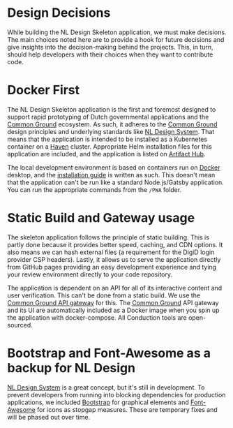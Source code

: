 # Design Decisions

While building the NL Design Skeleton application, we must make decisions. The main choices noted here are to provide a hook for future decisions and give insights into the decision-making behind the projects. This, in turn, should help developers with their choices when they want to contribute code.

# Docker First

The NL Design Skeleton application is the first and foremost designed to support rapid prototyping of Dutch governmental applications and the [Common Ground](https://commonground.nl/) ecosystem. As such, it adheres to the [Common Ground](https://commonground.nl/) design principles and underlying standards like [NL Design System](https://designsystem.gebruikercentraal.nl/). That means that the application is intended to be installed as a Kubernetes container on a [Haven](https://haven.commonground.nl/) cluster. Appropriate Helm installation files for this application are included, and the application is listed on [Artifact Hub](https://artifacthub.io).

The local development environment is based on containers run on [Docker](https://docker.com) desktop, and the [installation guide]('../README.md') is written as such. This doesn't mean that the application can't be run like a standard Node.js/Gatsby application. You can run the appropriate commands from the `/PWA` folder.

# Static Build and Gateway usage

The skeleton application follows the principle of static building. This is partly done because it provides better speed, caching, and CDN options. It also means we can hash external files (a requirement for the DigiD login provider CSP headers). Lastly, it allows us to serve the application directly from GitHub pages providing an easy development experience and tying your review environment directly to your code repository.

The application is dependent on an API for all of its interactive content and user verification. This can't be done from a static build. We use the [Common Ground API gateway](https://github.com/ConductionNL/commonground-gateway) for this. The [Common Ground](https://commonground.nl/) API gateway and its UI are automatically included as a Docker image when you spin up the application with docker-compose. All Conduction tools are open-sourced.

# Bootstrap and Font-Awesome as a backup for NL Design

[NL Design System](https://designsystem.gebruikercentraal.nl/) is a great concept, but it's still in development. To prevent developers from running into blocking dependencies for production applications, we included [Bootstrap](https://getbootstrap.com/) for graphical elements and [Font-Awesome](https://fontawesome.com/) for icons as stopgap measures. These are temporary fixes and will be phased out over time.
